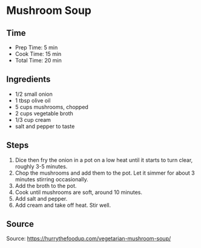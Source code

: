 # Mushroom Soup

## Time

- Prep Time: 5 min
- Cook Time: 15 min
- Total Time: 20 min

## Ingredients

- 1/2 small onion
- 1 tbsp olive oil
- 5 cups mushrooms, chopped
- 2 cups vegetable broth
- 1/3 cup cream
- salt and pepper to taste

## Steps

1. Dice then fry the onion in a pot on a low heat until it starts to turn clear, roughly 3-5 minutes.
2. Chop the mushrooms and add them to the pot. Let it simmer for about 3 minutes stirring occasionally.
3. Add the broth to the pot.
4. Cook until mushrooms are soft, around 10 minutes.
5. Add salt and pepper.
6. Add cream and take off heat. Stir well.

## Source

Source: <https://hurrythefoodup.com/vegetarian-mushroom-soup/>
